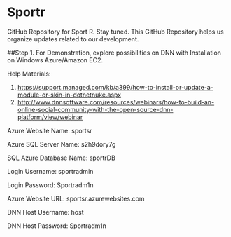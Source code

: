 # Sportr
GitHub Repository for Sport R.
Stay tuned. This GitHub Repository helps us organize updates related to our development. 

##Step 1. For Demonstration, explore possibilities on DNN with Installation on Windows Azure/Amazon EC2.

Help Materials:

1) https://support.managed.com/kb/a399/how-to-install-or-update-a-module-or-skin-in-dotnetnuke.aspx
2) http://www.dnnsoftware.com/resources/webinars/how-to-build-an-online-social-community-with-the-open-source-dnn-platform/view/webinar 

Azure Website Name: sportsr

Azure SQL Server Name: s2h9dory7g

SQL Azure Database Name: sportrDB

Login Username: sportradmin

Login Password: Sportradm1n

Azure Website URL: sportsr.azurewebsites.com

DNN Host Username: host

DNN Host Password: Sportradm1n

